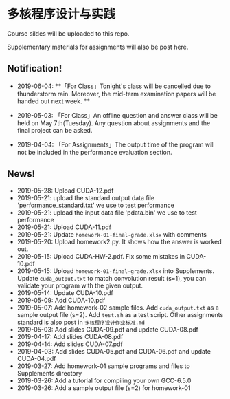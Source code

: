 # 多核程序设计与实践

Course sildes will be uploaded to this repo.

Supplementary materials for assignments will also be post here.



## Notification!

- 2019-06-04: **「For Class」Tonight's class will be cancelled due to thunderstorm rain. Moreover, the mid-term examination papers will be handed out next week. **

- 2019-05-03: 「For Class」An offline question and answer class will be held on May 7th(Tuesday). Any question about assignments and the final project can be asked.

- 2019-04-04: 「For Assignments」The output time of the program will not be included in the performance evaluation section.

  

## News!

- 2019-05-28: Upload CUDA-12.pdf
- 2019-05-21: upload the standard output data file 'performance_standard.txt' we use to test performance
- 2019-05-21: upload the input data file 'pdata.bin' we use to test performance
- 2019-05-21: Upload CUDA-11.pdf
- 2019-05-21: Update  <code>homework-01-final-grade.xlsx</code> with comments
- 2019-05-20: Upload homework2.py. It shows how the answer is worked out.
- 2019-05-15: Upload CUDA-HW-2.pdf. Fix some mistakes in CUDA-10.pdf
- 2019-05-15: Upload <code>homework-01-final-grade.xlsx</code> into Supplements. Update <code>cuda_output.txt</code> to match convolution result (s=1), you can validate your program with the given output.
- 2019-05-14: Update CUDA-10.pdf
- 2019-05-09: Add CUDA-10.pdf
- 2019-05-07: Add homework-02 sample files. Add <code>cuda_output.txt</code> as a sample output file (s=2). Add <code>test.sh</code> as a test script. Other assignments standard is also post in <code>多核程序设计作业标准.md</code>
- 2019-05-03: Add slides CUDA-09.pdf and update CUDA-08.pdf
- 2019-04-17: Add slides CUDA-08.pdf
- 2019-04-14: Add slides CUDA-07.pdf
- 2019-04-03: Add slides CUDA-05.pdf and CUDA-06.pdf and update CUDA-04.pdf
- 2019-03-27: Add homework-01 sample programs and files to Supplements directory
- 2019-03-26: Add a tutorial for compiling your own GCC-6.5.0
- 2019-03-26: Add a sample output file (s=2) for homework-01

